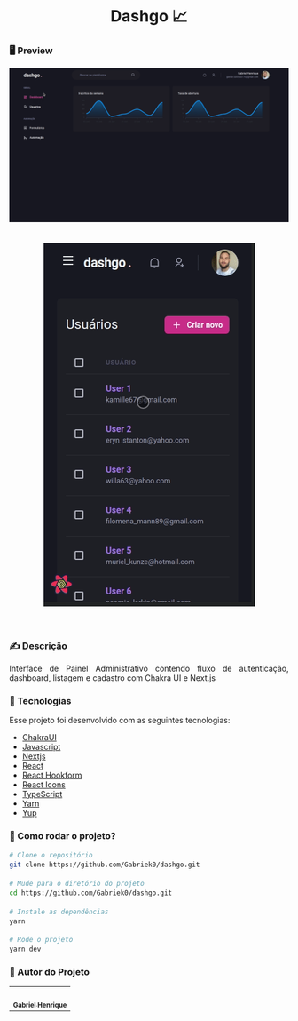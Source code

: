 <h1 align="center">Dashgo 📈</h1>


### 🖥️ Preview
<div align="center">
<img src="/public/dashgo-desktop.gif"/>
</div>
<br></br>
<div align="center">
<img src="/public/dashgo-mobile.gif"/>
</div>
<br></br>

### ✍️ Descrição
<p align="justify">Interface de Painel Administrativo contendo fluxo de autenticação, dashboard, listagem e cadastro com Chakra UI e Next.js</p>


### :nut_and_bolt: Tecnologias

Esse projeto foi desenvolvido com as seguintes tecnologias:

- [ChakraUI][chakra]
- [Javascript][javascript]
- [Nextjs][nextjs]
- [React][reactjs]
- [React Hookform][react-hookform]
- [React Icons][reacticons]
- [TypeScript][typescript]
- [Yarn][yarn]
- [Yup][yup]

[javascript]: https://developer.mozilla.org/pt-BR/docs/Web/JavaScript
[typescript]: https://www.typescriptlang.org/
[reactjs]: https://reactjs.org
[nextjs]: https://nextjs.org/
[chakra]: https://chakra-ui.com/
[yarn]: https://yarnpkg.com/
[reacticons]: https://react-icons.github.io/react-icons/
[react-hookform]: https://react-hook-form.com/
[yup]: https://github.com/jquense/yup

### 🤔 Como rodar o projeto?

```bash
# Clone o repositório
git clone https://github.com/Gabriek0/dashgo.git

# Mude para o diretório do projeto
cd https://github.com/Gabriek0/dashgo.git

# Instale as dependências
yarn

# Rode o projeto
yarn dev

```

### 🧑 Autor do Projeto

<table>
  <tr>
    <td align="center">
      <a href="https://github.com/Gabriek0">
        <img src='https://avatars.githubusercontent.com/u/89749843?v=4' width="100px;" alt=""/>
        <br />
          <sub>
            <b>Gabriel Henrique</b>
          </sub>
      </a>
    </td>

  </tr>
</table>




